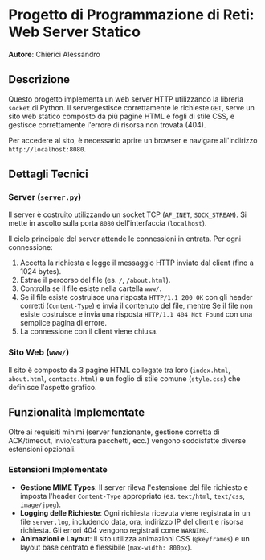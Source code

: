 # Progetto di Programmazione di Reti: Web Server Statico

**Autore**: Chierici Alessandro

## Descrizione

Questo progetto implementa un web server HTTP utilizzando la libreria `socket` di Python. Il servergestisce correttamente le richieste `GET`, serve un sito web statico composto da più pagine HTML e fogli di stile CSS, e gestisce correttamente l'errore di risorsa non trovata (404).

Per accedere al sito, è necessario aprire un browser e navigare all'indirizzo `http://localhost:8080`.

## Dettagli Tecnici

### Server (`server.py`)
Il server è costruito utilizzando un socket TCP (`AF_INET`, `SOCK_STREAM`). Si mette in ascolto sulla porta `8080` dell'interfaccia (`localhost`).

Il ciclo principale del server attende le connessioni in entrata. Per ogni connessione:
1.  Accetta la richiesta e legge il messaggio HTTP inviato dal client (fino a 1024 bytes).
2.  Estrae il percorso del file (es. `/`, `/about.html`).
3.  Controlla se il file esiste nella cartella `www/`.
4.  Se il file esiste costruisce una risposta `HTTP/1.1 200 OK` con gli header corretti (`Content-Type`) e invia il contenuto del file, mentre Se il file non esiste costruisce e invia una risposta `HTTP/1.1 404 Not Found` con una semplice pagina di errore.
5.  La connessione con il client viene chiusa.

### Sito Web (`www/`)
Il sito è composto da 3 pagine HTML collegate tra loro (`index.html`, `about.html`, `contacts.html`) e un foglio di stile comune (`style.css`) che definisce l'aspetto grafico.

## Funzionalità Implementate

Oltre ai requisiti minimi (server funzionante, gestione corretta di ACK/timeout, invio/cattura pacchetti, ecc.) vengono soddisfatte diverse estensioni opzionali.

### Estensioni Implementate

* **Gestione MIME Types**: Il server rileva l'estensione del file richiesto e imposta l'header `Content-Type` appropriato (es. `text/html`, `text/css`, `image/jpeg`).
* **Logging delle Richieste**: Ogni richiesta ricevuta viene registrata in un file `server.log`, includendo data, ora, indirizzo IP del client e risorsa richiesta. Gli errori 404 vengono registrati come `WARNING`.
* **Animazioni e Layout**: Il sito utilizza animazioni CSS (`@keyframes`) e un layout base centrato e flessibile (`max-width: 800px`).
